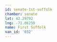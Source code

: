 ```yaml
---
id: senate-1st-suffolk
chamber: senate
lat: 42.29792
lng: -71.06259
name: First Suffolk
van_id: '032'
---
```

